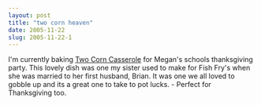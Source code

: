 ```yaml
---
layout: post
title: "two corn heaven"
date: 2005-11-22
slug: 2005-11-22-1
---
```


I&apos;m currently baking  [Two Corn Casserole](http://clientandserver.com/archives/000362.html)  for Megan&apos;s schools thanksgiving party.  This lovely dish was one my sister used to make for Fish Fry&apos;s when she was married to her first husband, Brian.  It was one we all loved to gobble up and its a great one to take to pot lucks. - Perfect for Thanksgiving too.

